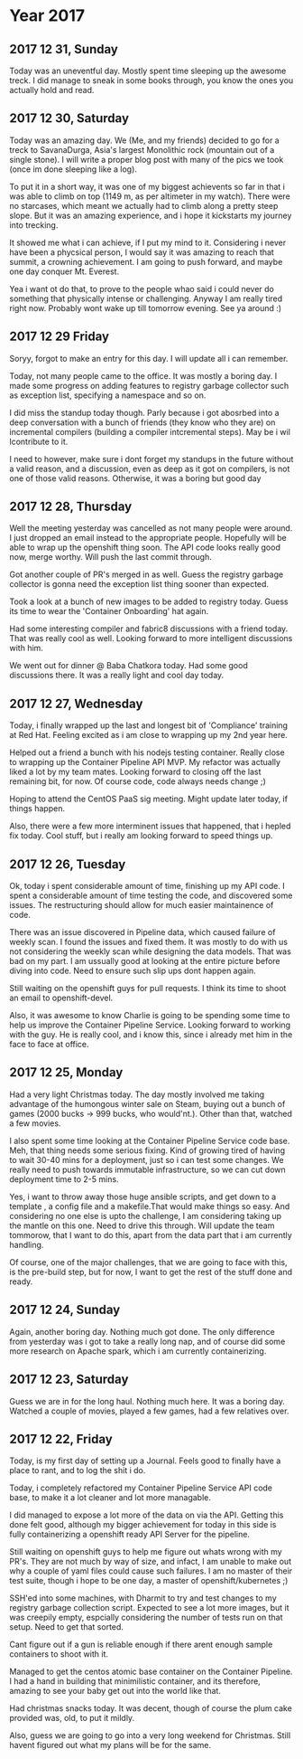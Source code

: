 # Year 2017

## 2017 12 31, Sunday

Today was an uneventful day. Mostly spent time sleeping up the awesome treck. I did
manage to sneak in some books through, you know the ones you actually hold and read.

## 2017 12 30, Saturday

Today was an amazing day. We (Me, and my friends) decided to go for a treck to
SavanaDurga, Asia's largest Monolithic rock (mountain out of a single stone). I will
write a proper blog post with many of the pics we took (once im done sleeping like a
log).

To put it in a short way, it was one of my biggest achievents so far in that i was
able to climb on top (1149 m, as per altimeter in my watch). There were no starcases,
which meant we actually had to climb along a pretty steep slope. But it was an
amazing experience, and i hope it kickstarts my journey into trecking.

It showed me what i can achieve, if I put my mind to it. Considering i never have been
a phycsical person, I would say it was amazing to reach that summit, a crowning
achievement. I am going to push forward, and maybe one day conquer Mt. Everest.

Yea i want ot do that, to prove to the people whao said i could never do something that
physically intense or challenging. Anyway I am really tired right now. Probably wont
wake up till tomorrow evening. See ya around :)

## 2017 12 29 Friday

Soryy, forgot to make an entry for this day. I will update all i can remember.

Today, not many people came to the office. It was mostly a boring day. I made some
progress on adding features to registry garbage collector such as exception list,
specifying a namespace and so on.

I did miss  the standup today though. Parly because i got abosrbed into a deep
conversation with a bunch of friends (they know who they are) on incremental
compilers (building a compiler intcremental steps). May be i wil lcontribute
to it.

I need to however, make sure i dont forget my standups in the future without a valid
reason, and a discussion, even as deep as it got on compilers, is not one of those
valid reasons. Otherwise, it was a boring but good day

## 2017 12 28, Thursday

Well the meeting yesterday was cancelled as not many people were around. I just
dropped an email instead to the appropriate people. Hopefully will be able to
wrap up the openshift thing soon. The API code looks really good now, merge
worthy. Will push the last commit through.

Got another couple of PR's merged in as well. Guess the registry  garbage
collector is gonna need the exception list thing sooner than expected.

Took a look at a bunch of new images to be added to registry today. Guess its
time to wear the 'Container Onboarding' hat again.

Had some interesting compiler and fabric8 discussions with a friend today. That
was really cool as well. Looking forward to more intelligent discussions with
him.

We went out for dinner @ Baba Chatkora today. Had some good discussions there.
It was a really light and cool day today.

## 2017 12 27, Wednesday

Today, i finally wrapped up the last and longest bit of 'Compliance' training
at Red Hat. Feeling excited as i am close to wrapping up my 2nd year here.

Helped out a friend a bunch with his nodejs testing container. Really close to
wrapping up the Container Pipeline API MVP. My refactor was actually liked a lot
by my team mates. Looking forward to closing off the last remaining bit, for now.
Of course code, code always needs change ;)

Hoping to attend the CentOS PaaS sig meeting. Might update later today, if things
happen.

Also, there were a few more interminent issues that happened, that i hepled fix
today. Cool stuff, but i really am looking forward to speed things up.

## 2017 12 26, Tuesday

Ok, today i spent considerable amount of time, finishing up my API code. I spent
a considerable amount of time testing the code, and discovered some issues. The
restructuring should allow for much easier maintainence of code.

There was an issue discovered in Pipeline data, which caused failure of weekly
scan. I found the issues and fixed them. It was mostly to do with us not
considering the weekly scan while designing the data models. That was bad on my
part. I am ussually good at looking at the entire picture before diving into
code. Need to ensure such slip ups dont happen again.

Still waiting on the openshift guys for pull requests. I think its time to shoot
an email to openshift-devel.

Also, it was awesome to know Charlie is going to be spending some time to help
us improve the Container Pipeline Service. Looking forward to working with the
guy. He is really cool, and i know this, since i already met him in the face to
face at office.

## 2017 12 25, Monday

Had a very light Christmas today. The day mostly involved me taking advantage of
the humongous winter sale on Steam, buying out a bunch of games (2000 bucks ->
999 bucks, who would'nt.).  Other than that, watched a few movies.

I also spent some time looking at the Container Pipeline Service code base. Meh,
that thing needs some serious fixing. Kind of growing tired of having to wait
30-40 mins for a deployment, just so i can test some changes. We really need to
push towards immutable infrastructure, so we can cut down deployment time to 2-5
 mins.

Yes, i want to throw away those huge ansible scripts, and get down to a template
, a config file and a makefile.That would make things so easy. And considering
no one else is upto the challenge, I am considering taking up the mantle on this
one. Need to drive this through. Will update the team tommorow, that I want to
do this, apart from the data part that i am currently handling.

Of course, one of the major challenges, that we are going to face with this, is
the pre-build step, but for now, I want to get the rest of the stuff done and
ready.

## 2017 12 24, Sunday

Again, another boring day. Nothing much got done. The only difference from
yesterday was i got to take a really long nap, and of course did some more
research on Apache spark, which i am currently containerizing.

## 2017 12 23, Saturday

Guess we are in for the long haul. Nothing much here. It was a boring day.
Watched a couple of movies, played a few games, had a few relatives over.

## 2017 12 22, Friday

Today, is my first day of setting up a Journal. Feels good to finally have a
place to rant, and to log the shit i do.

Today, i completely refactored my Container Pipeline Service API code base, to
make it a lot cleaner and lot more managable.

I did managed to expose a lot more of the data on via the API. Getting this done
felt good, although my bigger achievement for today in this side is fully
containerizing a openshift ready API Server for the pipeline.

Still waiting on openshift guys to help me figure out whats wrong with my PR's.
They are not much by way of size, and infact, I am unable to make out why a
couple of yaml files could cause such failures. I am no master of their test
suite, though i hope to be one day, a master of openshift/kubernetes ;)

SSH'ed into some machines, with Dharmit to try and test changes to my registry
garbage collection script. Expected to see a lot more images, but it was
creepily empty, espcially considering the number of tests run on that setup.
Need to get that sorted.

Cant figure out if a gun is reliable enough if there arent enough sample
containers to shoot with it.

Managed to get the centos atomic base container on the Container Pipeline. I had
a hand in building that minimilistic container, and its therefore, amazing to
see your baby get out into the world like that.

Had christmas snacks today. It was decent, though of course the plum cake
provided was, old, to put it mildly.

Also, guess we are going to go into a very long weekend for Christmas. Still
havent figured out what my plans will be for the same.
